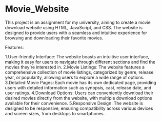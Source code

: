 # Movie_Website

This project is an assignment for my university, aiming to create a movie download website using HTML, JavaScript, and CSS. The website is designed to provide users with a seamless and intuitive experience for browsing and downloading their favorite movies.

Features:

1.User-friendly Interface: The website boasts an intuitive user interface, making it easy for users to navigate through different sections and find the movies they're interested in.
2.Movie Listings: The website features a comprehensive collection of movie listings, categorized by genre, release year, or popularity, allowing users to explore a wide range of options.
3.Detailed Movie Pages: Each movie has its own dedicated page, providing users with detailed information such as synopsis, cast, release date, and user ratings.
4.Download Options: Users can conveniently download their desired movies directly from the website, with multiple download options available for their convenience.
5.Responsive Design: The website is designed to be responsive, ensuring compatibility across various devices and screen sizes, from desktops to smartphones.
